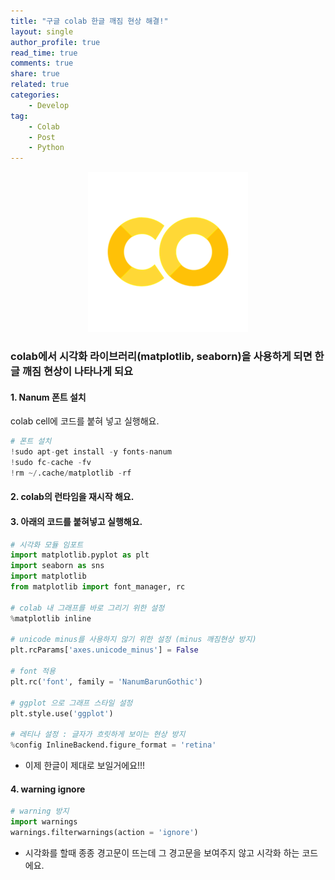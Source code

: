 ```yaml
---
title: "구글 colab 한글 깨짐 현상 해결!"
layout: single
author_profile: true
read_time: true
comments: true
share: true
related: true
categories:
    - Develop
tag:
    - Colab
    - Post
    - Python
---  
```

<p align="center">
  <img src="/assets/img/post/colab.png" alt="colab"/>
</p> 

### colab에서 시각화 라이브러리(matplotlib, seaborn)을 사용하게 되면 **한글 깨짐 현상**이 나타나게 되요  

#### 1. Nanum 폰트 설치  
colab cell에 코드를 붙혀 넣고 실행해요.
```python
# 폰트 설치
!sudo apt-get install -y fonts-nanum
!sudo fc-cache -fv
!rm ~/.cache/matplotlib -rf
```  

#### 2. colab의 런타임을 재시작 해요.  

#### 3. 아래의 코드를 붙혀넣고 실행해요.
```python
# 시각화 모듈 임포트
import matplotlib.pyplot as plt
import seaborn as sns
import matplotlib
from matplotlib import font_manager, rc

# colab 내 그래프를 바로 그리기 위한 설정
%matplotlib inline

# unicode minus를 사용하지 않기 위한 설정 (minus 깨짐현상 방지)
plt.rcParams['axes.unicode_minus'] = False

# font 적용
plt.rc('font', family = 'NanumBarunGothic')

# ggplot 으로 그래프 스타일 설정
plt.style.use('ggplot')

# 레티나 설정 : 글자가 흐릿하게 보이는 현상 방지
%config InlineBackend.figure_format = 'retina'
```  

* 이제 한글이 제대로 보일거에요!!!  

#### 4. warning ignore  
```python
# warning 방지
import warnings  
warnings.filterwarnings(action = 'ignore')
```  
* 시각화를 할때 종종 경고문이 뜨는데 그 경고문을 보여주지 않고 시각화 하는 코드에요.    

